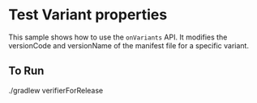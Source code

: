 # Test Variant properties

This sample shows how to use the `onVariants` API.
It modifies the versionCode and versionName of the manifest file for a specific variant.

## To Run
./gradlew verifierForRelease